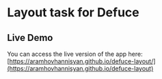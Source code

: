 # Layout task for Defuce

## Live Demo

You can access the live version of the app here: [https://aramhovhannisyan.github.io/defuce-layout/](https://aramhovhannisyan.github.io/defuce-layout)

